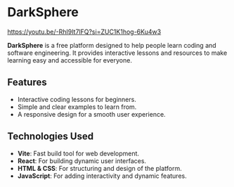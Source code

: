 # DarkSphere
https://youtu.be/-RhI9It7lFQ?si=ZUC1K1hog-6Ku4w3

**DarkSphere** is a free platform designed to help people learn coding and software engineering. It provides interactive lessons and resources to make learning easy and accessible for everyone.

## Features

- Interactive coding lessons for beginners.
- Simple and clear examples to learn from.
- A responsive design for a smooth user experience.

## Technologies Used

- **Vite**: Fast build tool for web development.
- **React**: For building dynamic user interfaces.
- **HTML & CSS**: For structuring and design of the platform.
- **JavaScript**: For adding interactivity and dynamic features.
